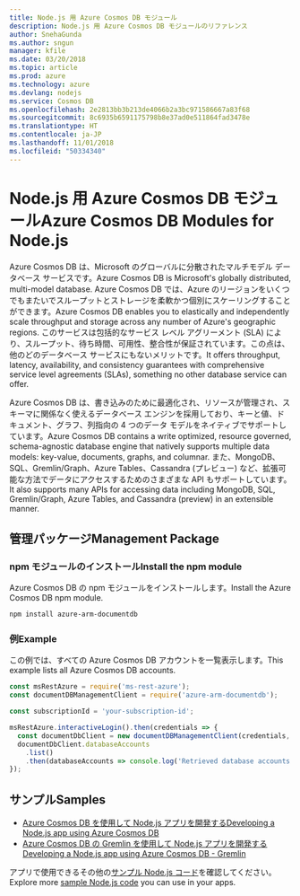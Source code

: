```yaml
---
title: Node.js 用 Azure Cosmos DB モジュール
description: Node.js 用 Azure Cosmos DB モジュールのリファレンス
author: SnehaGunda
ms.author: sngun
manager: kfile
ms.date: 03/20/2018
ms.topic: article
ms.prod: azure
ms.technology: azure
ms.devlang: nodejs
ms.service: Cosmos DB
ms.openlocfilehash: 2e2813bb3b213de4066b2a3bc971586667a83f68
ms.sourcegitcommit: 8c6935b6591175798b8e37ad0e511864fad3478e
ms.translationtype: HT
ms.contentlocale: ja-JP
ms.lasthandoff: 11/01/2018
ms.locfileid: "50334340"
---
```

# <a name="azure-cosmos-db-modules-for-nodejs"></a><span data-ttu-id="14006-103">Node.js 用 Azure Cosmos DB モジュール</span><span class="sxs-lookup"><span data-stu-id="14006-103">Azure Cosmos DB Modules for Node.js</span></span>

<span data-ttu-id="14006-104">Azure Cosmos DB は、Microsoft のグローバルに分散されたマルチモデル データベース サービスです。</span><span class="sxs-lookup"><span data-stu-id="14006-104">Azure Cosmos DB is Microsoft's globally distributed, multi-model database.</span></span> <span data-ttu-id="14006-105">Azure Cosmos DB では、Azure のリージョンをいくつでもまたいでスループットとストレージを柔軟かつ個別にスケーリングすることができます。</span><span class="sxs-lookup"><span data-stu-id="14006-105">Azure Cosmos DB enables you to elastically and independently scale throughput and storage across any number of Azure's geographic regions.</span></span> <span data-ttu-id="14006-106">このサービスは包括的なサービス レベル アグリーメント (SLA) により、スループット、待ち時間、可用性、整合性が保証されています。この点は、他のどのデータベース サービスにもないメリットです。</span><span class="sxs-lookup"><span data-stu-id="14006-106">It offers throughput, latency, availability, and consistency guarantees with comprehensive service level agreements (SLAs), something no other database service can offer.</span></span>

<span data-ttu-id="14006-107">Azure Cosmos DB は、書き込みのために最適化され、リソースが管理され、スキーマに関係なく使えるデータベース エンジンを採用しており、キーと値、ドキュメント、グラフ、列指向の 4 つのデータ モデルをネイティブでサポートしています。</span><span class="sxs-lookup"><span data-stu-id="14006-107">Azure Cosmos DB contains a write optimized, resource governed, schema-agnostic database engine that natively supports multiple data models: key-value, documents, graphs, and columnar.</span></span> <span data-ttu-id="14006-108">また、MongoDB、SQL、Gremlin/Graph、Azure Tables、Cassandra (プレビュー) など、拡張可能な方法でデータにアクセスするためのさまざまな API もサポートしています。</span><span class="sxs-lookup"><span data-stu-id="14006-108">It also supports many APIs for accessing data including MongoDB, SQL, Gremlin/Graph, Azure Tables, and Cassandra (preview) in an extensible manner.</span></span>

## <a name="management-package"></a><span data-ttu-id="14006-109">管理パッケージ</span><span class="sxs-lookup"><span data-stu-id="14006-109">Management Package</span></span>

### <a name="install-the-npm-module"></a><span data-ttu-id="14006-110">npm モジュールのインストール</span><span class="sxs-lookup"><span data-stu-id="14006-110">Install the npm module</span></span> 

<span data-ttu-id="14006-111">Azure Cosmos DB の npm モジュールをインストールします。</span><span class="sxs-lookup"><span data-stu-id="14006-111">Install the Azure Cosmos DB npm module.</span></span>

```bash
npm install azure-arm-documentdb
```

### <a name="example"></a><span data-ttu-id="14006-112">例</span><span class="sxs-lookup"><span data-stu-id="14006-112">Example</span></span>

<span data-ttu-id="14006-113">この例では、すべての Azure Cosmos DB アカウントを一覧表示します。</span><span class="sxs-lookup"><span data-stu-id="14006-113">This example lists all Azure Cosmos DB accounts.</span></span>

```javascript
const msRestAzure = require('ms-rest-azure');
const documentDBManagementClient = require('azure-arm-documentdb');

const subscriptionId = 'your-subscription-id';

msRestAzure.interactiveLogin().then(credentials => {
  const documentDbClient = new documentDBManagementClient(credentials, subscriptionId);
  documentDbClient.databaseAccounts
    .list()
    .then(databaseAccounts => console.log('Retrieved database accounts: ', databaseAccounts));
});
```

## <a name="samples"></a><span data-ttu-id="14006-114">サンプル</span><span class="sxs-lookup"><span data-stu-id="14006-114">Samples</span></span>

* [<span data-ttu-id="14006-115">Azure Cosmos DB を使用して Node.js アプリを開発する</span><span class="sxs-lookup"><span data-stu-id="14006-115">Developing a Node.js app using Azure Cosmos DB</span></span>](https://azure.microsoft.com/resources/samples/azure-cosmos-db-documentdb-nodejs-getting-started/)
* [<span data-ttu-id="14006-116">Azure Cosmos DB の Gremlin を使用して Node.js アプリを開発する</span><span class="sxs-lookup"><span data-stu-id="14006-116">Developing a Node.js app using Azure Cosmos DB - Gremlin</span></span>](https://azure.microsoft.com/resources/samples/azure-cosmos-db-graph-nodejs-getting-started/)

<span data-ttu-id="14006-117">アプリで使用できるその他の[サンプル Node.js コード](https://azure.microsoft.com/resources/samples/?platform=nodejs)を確認してください。</span><span class="sxs-lookup"><span data-stu-id="14006-117">Explore more [sample Node.js code](https://azure.microsoft.com/resources/samples/?platform=nodejs) you can use in your apps.</span></span>
